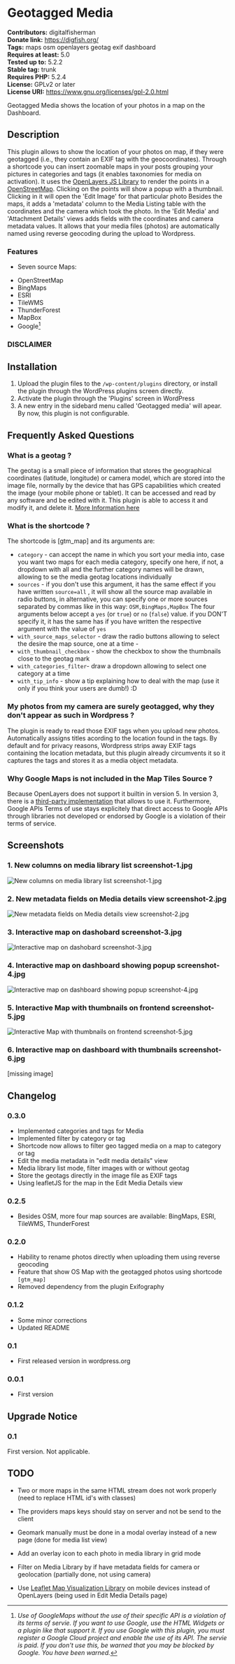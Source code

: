 # Geotagged Media 
**Contributors:** digitalfisherman  
**Donate link:** https://digfish.org/  
**Tags:** maps osm openlayers geotag exif dashboard  
**Requires at least:** 5.0  
**Tested up to:** 5.2.2  
**Stable tag:** trunk  
**Requires PHP:** 5.2.4  
**License:** GPLv2 or later  
**License URI:** https://www.gnu.org/licenses/gpl-2.0.html  

Geotagged Media shows the location of your photos in a map on the Dashboard.


## Description 

This plugin allows to show the location of your photos on map, if they were geotagged (i.e., they contain an EXIF tag with the geocoordinates). 
Through a shortcode you can insert zoomable maps in your posts grouping your pictures in categories and tags (it enables taxonomies for media on activation).
It uses the [OpenLayers JS Library](https://openlayers.org/) to render the points in a [OpenStreetMap](https://www.openstreetmap.org/). Clicking on the points will show a popup with a thumbnail. Clicking in it will open the 'Edit Image' for that particular photo
Besides the maps, it adds a 'metadata' column to the Media Listing table with the coordinates and the camera which took the photo. In the 'Edit Media' and 'Attachment Details' views adds fields with the coordinates and camera metadata values.
It allows that your media files (photos) are automatically named using reverse geocoding during the upload to Wordpress.


### Features 
  * Seven source Maps:
   - OpenStreetMap
   - BingMaps
   - ESRI
   - TileWMS
   - ThunderForest
   - MapBox
   - Google[^1]


### DISCLAIMER 
[^1]: *Use of GoogleMaps without the use of their specific API is a violation of its terms of servie. If you want to use Google, use the HTML Widgets or a plugin like that support it. If you use Google with this plugin, you must register a Google Cloud project and enable the use of its API. The servie is paid. If you don't use this, be warned that you may be blocked by Google. You have been warned.*



## Installation 


1. Upload the plugin files to the `/wp-content/plugins` directory, or install the plugin through the WordPress plugins screen directly.
2. Activate the plugin through the 'Plugins' screen in WordPress
3. A new entry in the sidebard menu called 'Geotagged media' will apear. By now, this plugin is not configurable.


## Frequently Asked Questions 


### What is a geotag ? 
The geotag is a small piece of information that stores the geographical coordinates (latitude, longitude) or camera model, which are stored into the image file, normally by the device that has GPS capabilities which created the image (your mobile phone or tablet). It can be accessed and read by any software and be edited with it. This plugin is able to access it and modify it, and delete it. [More Information here](https://en.wikipedia.org/wiki/Exif)


### What is the shortcode ? 
The shortcode is [gtm_map] and its arguments are:
* `category` - can accept the name in which you sort your media into, case you want two maps for each media category, specify one here, if not, a dropdown with all and the further category names will be drawn, allowing to se the media geotag locations individually
* `sources` - if you don't use this argument, it has the same effect if you have written `source=all` , it will show all the source map available in radio buttons, in alternative, you can specify one or more sources separated by commas like in this way: `OSM,BingMaps,MapBox`
The four arguments below accept a `yes` (or `true`) or `no` (`false`) value. if you DON'T specify it, it has the same has if you have written the respective argument with the value of `yes`
* `with_source_maps_selector` - draw the radio buttons allowing to select the desire the map source, one at a time -
* `with_thumbnail_checkbox` - show the checkbox to show the thumbnails close to the geotag mark
* `with_categories_filter`- draw a dropdown allowing to select one category at a time
* `with_tip_info` - show a tip explaining how to deal with the map (use it only if you think your users are dumb!) :D



### My photos from my camera are surely geotagged, why they don't appear as such in Wordpress ? 

The plugin is ready to read those EXIF tags when you upload new photos. Automatically assigns titles acording to the location found in the tags.
By default and for privacy reasons, Wordpress strips away EXIF tags containing the location metadata, but this plugin already circumvents it so it captures the tags and stores it as a media object metadata.


### Why Google Maps is not included in the Map Tiles Source ? 
Because OpenLayers does not support it builtin in version 5. In version 3, there is a [third-party implementation](https://github.com/mapgears/ol3-google-maps) that allows to use it. Furthermore, Google APIs Terms of use stays explicitely that direct access to Google APIs through libraries not developed or endorsed by Google is a violation of their terms of service.





## Screenshots 

### 1. New columns on media library list screenshot-1.jpg
![New columns on media library list screenshot-1.jpg](https://ps.w.org/geotagged-media/assets/screenshot-1.jpg)

### 2. New metadata fields on Media details view screenshot-2.jpg
![New metadata fields on Media details view screenshot-2.jpg](https://ps.w.org/geotagged-media/assets/screenshot-2.jpg)

### 3. Interactive map on dashobard screenshot-3.jpg
![Interactive map on dashobard screenshot-3.jpg](https://ps.w.org/geotagged-media/assets/screenshot-3.jpg)

### 4. Interactive map on dashboard showing popup screenshot-4.jpg
![Interactive map on dashboard showing popup screenshot-4.jpg](https://ps.w.org/geotagged-media/assets/screenshot-4.jpg)

### 5. Interactive Map with thumbnails on frontend screenshot-5.jpg
![Interactive Map with thumbnails on frontend screenshot-5.jpg](https://ps.w.org/geotagged-media/assets/screenshot-5.jpg)

### 6. Interactive map on dashboard with thumbnails screenshot-6.jpg
[missing image]



## Changelog 


### 0.3.0 
* Implemented categories and tags for Media
* Implemented filter by category or tag
* Shortcode now allows to filter geo tagged media on a map to category or tag
* Edit the media metadata in  "edit media details" view
* Media library list mode, filter images with or without geotag
* Store the geotags directly in the image file as EXIF tags
* Using leafletJS for the map in the Edit Media Details view



### 0.2.5 
* Besides OSM, more four map sources are available: BingMaps, ESRI, TileWMS, ThunderForest


### 0.2.0 
* Hability to rename photos directly when uploading them using reverse geocoding
* Feature that show OS Map with the geotagged photos using shortcode `[gtm_map]`
* Removed dependency from the plugin Exifography


### 0.1.2 
* Some minor corrections
* Updated README


### 0.1 
* First released version in wordpress.org


### 0.0.1 
* First version



## Upgrade Notice 


### 0.1 
First version. Not applicable.


## TODO 

* Two or more maps in the same HTML stream does not work properly (need to replace HTML id's with classes)
* The providers maps keys should stay on server and not be send to the client
* Geomark manually must be done in a modal overlay instead of a new page (done for media list view)

* Add an overlay icon to each photo in media library in grid mode
* Filter on Media Library by if have metadata fields for camera or geolocation (partially done, not using camera)
* Use [Leaflet Map Visualization Library](https://leafletjs.com/) on mobile devices instead of OpenLayers (being used in Edit Media Details page)
